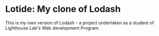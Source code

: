 # Lotide: My clone of Lodash

This is my own version of Lodash - a project undertaken as a student of Lighthouse Lab's Web development Program.

